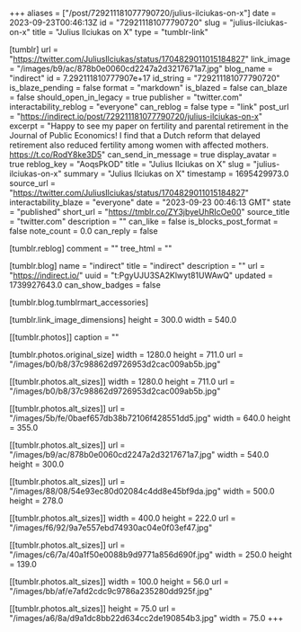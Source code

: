 +++
aliases = ["/post/729211181077790720/julius-ilciukas-on-x"]
date = 2023-09-23T00:46:13Z
id = "729211181077790720"
slug = "julius-ilciukas-on-x"
title = "Julius Ilciukas on X"
type = "tumblr-link"

[tumblr]
url = "https://twitter.com/JuliusIlciukas/status/1704829011015184827"
link_image = "/images/b9/ac/878b0e0060cd2247a2d3217671a7.jpg"
blog_name = "indirect"
id = 7.292111810777907e+17
id_string = "729211181077790720"
is_blaze_pending = false
format = "markdown"
is_blazed = false
can_blaze = false
should_open_in_legacy = true
publisher = "twitter.com"
interactability_reblog = "everyone"
can_reblog = false
type = "link"
post_url = "https://indirect.io/post/729211181077790720/julius-ilciukas-on-x"
excerpt = "Happy to see my paper on fertility and parental retirement in the Journal of Public Economics! I find that a Dutch reform that delayed retirement also reduced fertility among women with affected mothers. https://t.co/RodY8ke3D5"
can_send_in_message = true
display_avatar = true
reblog_key = "AoqsPkOD"
title = "Julius Ilciukas on X"
slug = "julius-ilciukas-on-x"
summary = "Julius Ilciukas on X"
timestamp = 1695429973.0
source_url = "https://twitter.com/JuliusIlciukas/status/1704829011015184827"
interactability_blaze = "everyone"
date = "2023-09-23 00:46:13 GMT"
state = "published"
short_url = "https://tmblr.co/ZY3jbyeUhRIcOe00"
source_title = "twitter.com"
description = ""
can_like = false
is_blocks_post_format = false
note_count = 0.0
can_reply = false

[tumblr.reblog]
comment = ""
tree_html = ""

[tumblr.blog]
name = "indirect"
title = "indirect"
description = ""
url = "https://indirect.io/"
uuid = "t:PgyUJU3SA2Klwyt81UWAwQ"
updated = 1739927643.0
can_show_badges = false

[tumblr.blog.tumblrmart_accessories]

[tumblr.link_image_dimensions]
height = 300.0
width = 540.0

[[tumblr.photos]]
caption = ""

[tumblr.photos.original_size]
width = 1280.0
height = 711.0
url = "/images/b0/b8/37c98862d9726953d2cac009ab5b.jpg"

[[tumblr.photos.alt_sizes]]
width = 1280.0
height = 711.0
url = "/images/b0/b8/37c98862d9726953d2cac009ab5b.jpg"

[[tumblr.photos.alt_sizes]]
url = "/images/5b/fe/0baef657db38b72106f428551dd5.jpg"
width = 640.0
height = 355.0

[[tumblr.photos.alt_sizes]]
url = "/images/b9/ac/878b0e0060cd2247a2d3217671a7.jpg"
width = 540.0
height = 300.0

[[tumblr.photos.alt_sizes]]
url = "/images/88/08/54e93ec80d02084c4dd8e45bf9da.jpg"
width = 500.0
height = 278.0

[[tumblr.photos.alt_sizes]]
width = 400.0
height = 222.0
url = "/images/f6/92/9a7e557ebd74930ac04e0f03ef47.jpg"

[[tumblr.photos.alt_sizes]]
url = "/images/c6/7a/40a1f50e0088b9d9771a856d690f.jpg"
width = 250.0
height = 139.0

[[tumblr.photos.alt_sizes]]
width = 100.0
height = 56.0
url = "/images/bb/af/e7afd2cdc9c9786a235280dd925f.jpg"

[[tumblr.photos.alt_sizes]]
height = 75.0
url = "/images/a6/8a/d9a1dc8bb22d634cc2de190854b3.jpg"
width = 75.0
+++
